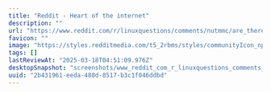 ```yaml
---
title: "Reddit - Heart of the internet"
description: ""
url: "https://www.reddit.com/r/linuxquestions/comments/nutmmc/are_there_studies_showing_that_keyboard_workflows/"
favicon: ""
image: "https://styles.redditmedia.com/t5_2rbms/styles/communityIcon_npwk9ubqswme1.png"
tags: []
lastReviewAt: "2025-03-18T04:51:09.976Z"
desktopSnapshot: "screenshots/www_reddit_com_r_linuxquestions_comments_nutmmc_are_there_studies_showing_that_keyboard_workflows.png"
uuid: "2b431961-eeda-488d-8517-b3c1f046ddbd"
---
```

